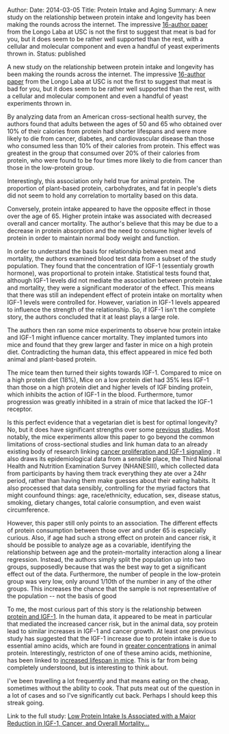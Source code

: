 Author: 
Date: 2014-03-05
Title: Protein Intake and Aging
Summary: A new study on the relationship between protein intake and longevity has been making the rounds across the internet. The impressive [16-author paper](http://www.ncbi.nlm.nih.gov/pubmed/24606898) from the Longo Laba at USC is not the first to suggest that meat is bad for you, but it does seem to be rather well supported than the rest, with a cellular and molecular component and even a handful of yeast experiments thrown in.
Status: published 


A new study on the relationship between protein intake and longevity has been making the rounds across the internet. The impressive [16-author paper](http://www.ncbi.nlm.nih.gov/pubmed/24606898) from the Longo Laba at USC is not the first to suggest that meat is bad for you, but it does seem to be rather well supported than the rest, with a cellular and molecular component and even a handful of yeast experiments thrown in.

By analyzing data from an American cross-sectional health survey, the authors found that adults between the ages of 50 and 65 who obtained over 10% of their calories from protein had shorter lifespans and were more likely to die from cancer, diabetes, and cardiovascular disease than those who consumed less than 10% of their calories from protein. This effect was greatest in the group that consumed over 20% of their calories from protein, who were found to be four times more likely to die from cancer than those in the low-protein group.

Interestingly, this association only held true for animal protein. The proportion of plant-based protein, carbohydrates, and fat in people's diets did not seem to hold any correlation to mortality based on this data.

Conversely, protein intake appeared to have the opposite effect in those over the age of 65. Higher protein intake was associated with decreased overall and cancer mortality. The author's believe that this may be due to a decrease in protein absorption and the need to consume higher levels of protein in order to maintain normal body weight and function.

In order to understand the basis for relationship between meat and mortality, the authors examined blood test data from a subset of the study population. They found that the concentration of IGF-1 (essentialy growth hormone), was proportional to protein intake. Statistical tests found that, although IGF-1 levels did not mediate the association between protein intake and mortality, they were a significant moderator of the effect. This means that there was still an independent effect of protein intake on mortality when IGF-1 levels were controlled for. However, variation in IGF-1 levels appeared to influence the strength of the relationship. So, if IGF-1 isn't the complete story, the authors concluded that it at least plays a large role.

The authors then ran some mice experiments to observe how protein intake and IGF-1 might influence cancer mortality. They implanted tumors into mice and found that they grew larger and faster in mice on a high protein diet. Contradicting the human data, this effect appeared in mice fed both animal and plant-based protein.

The mice team then turned their sights towards IGF-1. Compared to mice on a high protein diet (18%), Mice on a low protein diet had 35% less IGF-1 than those on a high protein diet and higher levels of IGF binding protein, which inhibits the action of IGF-1 in the blood. Furthermore, tumor progression was greatly inhibited in a strain of mice that lacked the IGF-1 receptor. 

Is this perfect evidence that a vegetarian diet is best for optimal longevity? No, but it does have significant strengths over some [previous](http://archinte.jamanetwork.com/article.aspx?articleid=1134845 "Title") [studies](http://archinte.jamanetwork.com/article.aspx?articleid=414881 "Title").  Most notably, the mice experiments allow this paper to go beyond the common limitations of cross-sectional studies and link human data to an already existing body of research linking [cancer proliferation and IGF-1 signaling](http://www.thelancet.com/journals/lancet/article/PIIS0140-6736%2804%2916044-3/fulltext) . It also draws its epidemiological data from a sensible place, the Third National Health and Nutrition Examination Survey (NHANESIII), which collected data from participants by having them track everything they ate over a 24hr period, rather than having them make guesses about their eating habits. It also processed that data sensibly, controlling for the myriad factors that might counfound things: age, race/ethnicity, education, sex, disease status, smoking, dietary changes, total calorie consumption, and even waist circumference.

However, this paper still only points to an association. The different effects of protein consumption between those over and under 65 is especially curious. Also, if age had such a strong effect on protein and cancer risk, it should be possible to analyze age as a covariable, identifying the relationship between age and the protein-mortality interaction along a linear regression. Instead, the authors simply split the population up into two groups, supposedly because that was the best way to get a significant effect out of the data. Furthermore, the number of people in the low-protein group was very low, only around 1/10th of the number in any of the other groups. This increases the chance that the sample is not representative of the population -- not the basis of good 

To me, the most curious part of this story is the relationship between [protein and IGF-1](http://www.ncbi.nlm.nih.gov/pubmed/8156941). In the human data, it appeared to be meat in particular that mediated the increased cancer risk, but in the animal data, soy protein lead to similar increases in IGF-1 and cancer growth. At least one previous study has suggested that the IGF-1 increase due to protein intake is due to essential amino acids, which are found in [greater concentrations](http://www.ncbi.nlm.nih.gov/pubmed/16201743) in animal protein. Interestingly, restricton of one of these amino acids, methionine, has been linked to [increased lifespan in mice](http://www.ncbi.nlm.nih.gov/pubmed/8001743). This is far from being completely understoond, but is interesting to think about.

I've been travelling a lot frequently and that means eating on the cheap, sometimes without the ability to cook. That puts meat out of the question in a lot of cases and so I've significantly cut back. Perhaps I should keep this streak going.

Link to the full study: [Low Protein Intake Is Associated with a Major Reduction in IGF-1, Cancer, and Overall Mortality...](http://www.cell.com/cell-metabolism/fulltext/S1550-4131%2814%2900062-X "Title")



